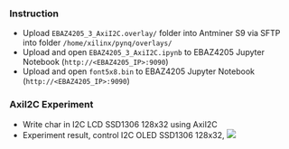 ### Instruction
- Upload `EBAZ4205_3_AxiI2C.overlay/` folder into Antminer S9 via SFTP into folder `/home/xilinx/pynq/overlays/`
- Upload and open `EBAZ4205_3_AxiI2C.ipynb` to EBAZ4205 Jupyter Notebook (`http://<EBAZ4205_IP>:9090`)
- Upload and open `font5x8.bin` to EBAZ4205 Jupyter Notebook (`http://<EBAZ4205_IP>:9090`)
### AxiI2C Experiment
- Write char in I2C LCD SSD1306 128x32 using AxiI2C
- Experiment result, control I2C OLED SSD1306 128x32,
![](../../../resource/EBAZ4205_3_AxiI2C_Photo.jpg)